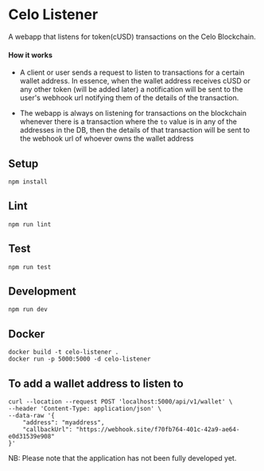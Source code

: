 # Celo Listener
A webapp that listens for token(cUSD) transactions on the Celo Blockchain.

#### How it works

- A client or user sends a request to listen to transactions for a certain wallet address.
In essence, when the wallet address receives cUSD or any other token (will be added later)
a notification will be sent to the user's webhook url notifying them of the details of the transaction.

- The webapp is always on listening for transactions on the blockchain whenever there is a transaction
where the `to` value is in any of the addresses in the DB, then the details of that transaction
will be sent to the webhook url of whoever owns the wallet address

## Setup

```
npm install
```

## Lint

```
npm run lint
```

## Test

```
npm run test
```

## Development

```
npm run dev
```

## Docker

```
docker build -t celo-listener .
docker run -p 5000:5000 -d celo-listener
```

## To add a wallet address to listen to

```
curl --location --request POST 'localhost:5000/api/v1/wallet' \
--header 'Content-Type: application/json' \
--data-raw '{
    "address": "myaddress",
    "callbackUrl": "https://webhook.site/f70fb764-401c-42a9-ae64-e0d31539e908"
}'
```

NB: Please note that the application has not been fully developed yet.
